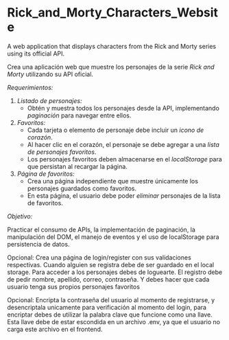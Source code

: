 # Rick_and_Morty_Characters_Website
A web application that displays characters from the Rick and Morty series using its official API.

Crea una aplicación web que muestre los personajes de la serie *Rick and Morty* utilizando su API oficial.

*Requerimientos:*

1. *Listado de personajes:*
    - Obtén y muestra todos los personajes desde la API, implementando *paginación* para navegar entre ellos.
2. *Favoritos:*
    - Cada tarjeta o elemento de personaje debe incluir un *icono de corazón*.
    - Al hacer clic en el corazón, el personaje se debe agregar a una *lista de personajes favoritos*.
    - Los personajes favoritos deben almacenarse en el *localStorage* para que persistan al recargar la página.
3. *Página de favoritos:*
    - Crea una página independiente que muestre únicamente los personajes guardados como favoritos.
    - En esta página, el usuario debe poder *eliminar* personajes de la lista de favoritos.

*Objetivo:*

Practicar el consumo de APIs, la implementación de paginación, la manipulación del DOM, el manejo de eventos y el uso de localStorage para persistencia de datos.

Opcional: Crea una página de login/register con sus validaciones respectivas. Cuando alguien se registra debe de ser guardado en el local storage. Para acceder a los personajes debes de loguearte. El registro debe de pedir nombre, apellido, correo, contraseña. Y debes hacer que cada usuario tenga sus propios personajes favoritos

Opcional: Encripta la contraseña del usuario al momento de registrarse, y desencriptala unicamente para verificación al momento del login, para encriptar debes de utilizar la palabra clave que funcione como una llave. Esta llave debe de estar escondida en un archivo .env, ya que el usuario no carga este archivo en el frontend.
